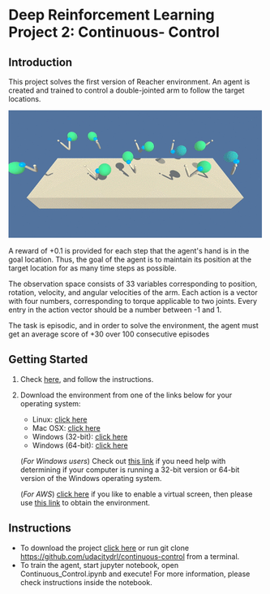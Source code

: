 # Deep Reinforcement Learning Project 2: Continuous- Control

## Introduction
This project solves the first version of Reacher environment. An agent is created and trained to control a 
double-jointed arm to follow the target locations. 

![reacher](reacher.gif)

A reward of +0.1 is provided for each step that the agent's hand is in the goal location. 
Thus, the goal of the agent is to maintain its position at the target location for as many time steps as possible.

The observation space consists of 33 variables corresponding to position, rotation, velocity, and angular velocities 
of the arm. Each action is a vector with four numbers, corresponding to torque applicable to two joints. 
Every entry in the action vector should be a number between -1 and 1.

The task is episodic, and in order to solve the environment, the agent must get an average score of +30 over 100 consecutive episodes

## Getting Started
1. Check [here](https://github.com/udacity/deep-reinforcement-learning/#dependencies), and follow the instructions.

2. Download the environment from one of the links below for your operating system:
    - Linux: [click here](https://s3-us-west-1.amazonaws.com/udacity-drlnd/P2/Reacher/one_agent/Reacher_Linux.zip)
    - Mac OSX: [click here](https://s3-us-west-1.amazonaws.com/udacity-drlnd/P2/Reacher/one_agent/Reacher.app.zip)
    - Windows (32-bit): [click here](https://s3-us-west-1.amazonaws.com/udacity-drlnd/P2/Reacher/one_agent/Reacher_Windows_x86.zip)
    - Windows (64-bit): [click here](https://s3-us-west-1.amazonaws.com/udacity-drlnd/P2/Reacher/one_agent/Reacher_Windows_x86_64.zip)

    (_For Windows users_) Check out [this link](https://support.microsoft.com/en-us/help/827218/how-to-determine-whether-a-computer-is-running-a-32-bit-version-or-64) if you need help with determining if your computer is running a 32-bit version or 64-bit version of the Windows operating system.

    (_For AWS_) [click here](https://github.com/Unity-Technologies/ml-agents/blob/master/docs/Training-on-Amazon-Web-Service.md) if you like to enable a virtual screen, then please use 
	[this link](https://s3-us-west-1.amazonaws.com/udacity-drlnd/P2/Reacher/one_agent/Reacher_Linux_NoVis.zip) to obtain the environment.

## Instructions
* To download the project [click here](https://github.com/udacitydrl/continuous-control) or run git clone https://github.com/udacitydrl/continuous-control from a terminal.
* To train the agent, start jupyter notebook, open Continuous_Control.ipynb and execute! For more information, please check instructions inside the notebook.
